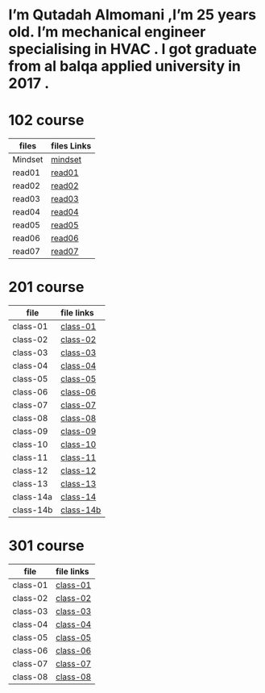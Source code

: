        

# I’m Qutadah Almomani ,I’m 25 years old. I’m mechanical engineer specialising in HVAC . I got graduate from al balqa applied university in 2017 .

# 102 course

| files | files Links        
|-----------------|:------------
| Mindset | [mindset](https://qutadah95.github.io/reading-notes/102/Mindset) 
| read01     | [read01](https://qutadah95.github.io/reading-notes/102/read01)       
| read02      | [read02](https://qutadah95.github.io/reading-notes/102/read02)  
| read03     | [read03](https://qutadah95.github.io/reading-notes/102/read03)        
| read04      | [read04](https://qutadah95.github.io/reading-notes/102/read04)
| read05     | [read05](https://qutadah95.github.io/reading-notes/102/read05)       
| read06      | [read06](https://qutadah95.github.io/reading-notes/102/read06)
| read07      | [read07](https://qutadah95.github.io/reading-notes/102/read07) 


# 201 course

|file    |  file links           
|-----------------|:------------
| class-01     | [class-01](https://qutadah95.github.io/reading-notes/201/class-01) 
| class-02     | [class-02](https://qutadah95.github.io/reading-notes/201/class-02)
| class-03     | [class-03](https://qutadah95.github.io/reading-notes/201/class-03)
| class-04     | [class-04](https://qutadah95.github.io/reading-notes/201/class-04)
| class-05     | [class-05](https://qutadah95.github.io/reading-notes/201/class-05)
| class-06     | [class-06](https://qutadah95.github.io/reading-notes/201/class-06)
| class-07     | [class-07](https://qutadah95.github.io/reading-notes/201/class-07)
| class-08     | [class-08](https://qutadah95.github.io/reading-notes/201/class-08)
| class-09     | [class-09](https://qutadah95.github.io/reading-notes/201/class-09)
| class-10     | [class-10](https://qutadah95.github.io/reading-notes/201/class-10)
| class-11     | [class-11](https://qutadah95.github.io/reading-notes/201/class-11)
| class-12     | [class-12](https://qutadah95.github.io/reading-notes/201/class-12)
| class-13     | [class-13](https://qutadah95.github.io/reading-notes/201/class-13)
| class-14a     | [class-14](https://qutadah95.github.io/reading-notes/201/class-14)
| class-14b     | [class-14b](https://qutadah95.github.io/reading-notes/201/class-14b)

 
# 301 course

|file    |  file links           
|-----------------|:------------
| class-01     | [class-01](https://qutadah95.github.io/reading-notes/301/class-01) 
| class-02     | [class-02](https://qutadah95.github.io/reading-notes/301/class-02) 
| class-03     | [class-03](https://qutadah95.github.io/reading-notes/301/class-03) 
| class-04     | [class-04](https://qutadah95.github.io/reading-notes/301/class-04) 
| class-05     | [class-05](https://qutadah95.github.io/reading-notes/301/class-05) 
| class-06     | [class-06](https://qutadah95.github.io/reading-notes/301/class-06) 
| class-07     | [class-07](https://qutadah95.github.io/reading-notes/301/class-07) 
| class-08     | [class-08](https://qutadah95.github.io/reading-notes/301/class-08) 

